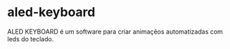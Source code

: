 # aled-keyboard
ALED KEYBOARD é um software para criar animaçẽos automatizadas com leds do teclado.
